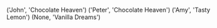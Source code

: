 ('John', 'Chocolate Heaven')
('Peter', 'Chocolate Heaven')
('Amy', 'Tasty Lemon')
(None, 'Vanilla Dreams')
